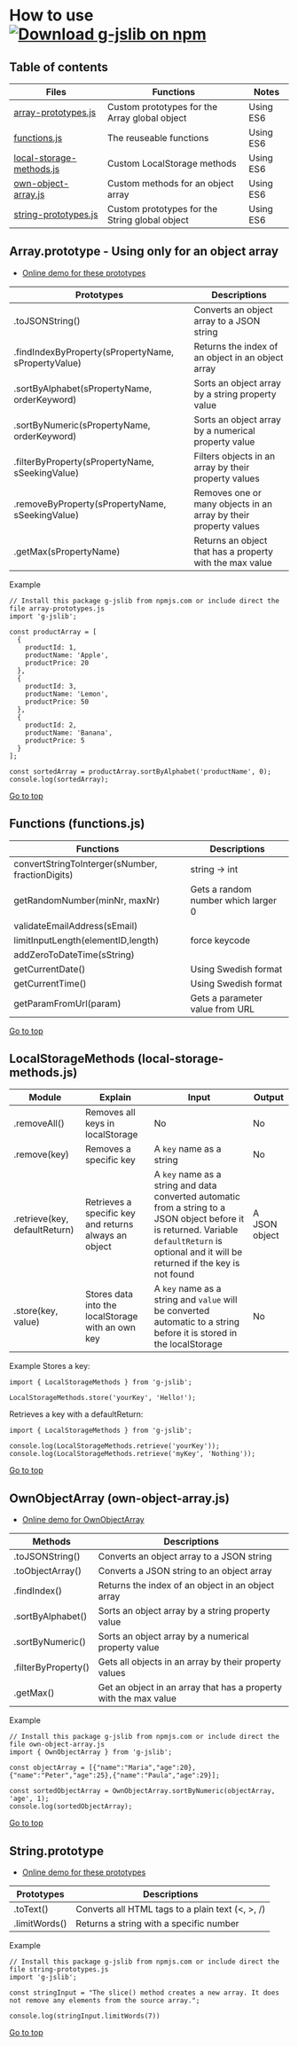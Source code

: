 # How to use [![Download g-jslib on npm](https://img.shields.io/npm/v/g-jslib.svg?style=flat)](https://www.npmjs.com/package/g-jslib)
## Table of contents
|Files|Functions|Notes|
|----|----|----|
|[array-prototypes.js](#arrayprototype---using-only-for-an-object-array)|Custom prototypes for the Array global object|Using ES6|
|[functions.js](#functions-functionsjs)|The reuseable functions|Using ES6|
|[local-storage-methods.js](#localstoragemethods-local-storage-methodsjs)|Custom LocalStorage methods|Using ES6|
|[own-object-array.js](#ownobjectarray-own-objectarrayjs)|Custom methods for an object array|Using ES6|
|[string-prototypes.js](#stringprototype)|Custom prototypes for the String global object|Using ES6|

## Array.prototype - Using only for an object array
* [Online demo for these prototypes](https://codepen.io/khois/pen/KxRPGX)

|Prototypes|Descriptions|
|---|---|
|.toJSONString()|Converts an object array to a JSON string|
|.findIndexByProperty(sPropertyName, sPropertyValue)|Returns the index of an object in an object array|
|.sortByAlphabet(sPropertyName, orderKeyword)|Sorts an object array by a string property value|
|.sortByNumeric(sPropertyName, orderKeyword)|Sorts an object array by a numerical property value|
|.filterByProperty(sPropertyName, sSeekingValue)|Filters objects in an array by their property values|
|.removeByProperty(sPropertyName, sSeekingValue)|Removes one or many objects in an array by their property values|
|.getMax(sPropertyName)|Returns an object that has a property with the max value|

Example
````
// Install this package g-jslib from npmjs.com or include direct the file array-prototypes.js
import 'g-jslib';

const productArray = [
  {
    productId: 1,
    productName: 'Apple',
    productPrice: 20
  },
  {
    productId: 3,
    productName: 'Lemon',
    productPrice: 50
  },
  {
    productId: 2,
    productName: 'Banana',
    productPrice: 5
  }
];

const sortedArray = productArray.sortByAlphabet('productName', 0);
console.log(sortedArray);
````

[Go to top](#how-to-use)

## Functions (functions.js)
|Functions|Descriptions|
|---|---|
|convertStringToInterger(sNumber, fractionDigits)| string -> int|
|getRandomNumber(minNr, maxNr)|Gets a random number which larger 0|
|validateEmailAddress(sEmail)||
|limitInputLength(elementID,length)|force keycode|
|addZeroToDateTime(sString)||
|getCurrentDate()|Using Swedish format|
|getCurrentTime()|Using Swedish format|
|getParamFromUrl(param)|Gets a parameter value from URL|

[Go to top](#how-to-use)


## LocalStorageMethods (local-storage-methods.js)
| Module | Explain | Input | Output |
|---|---|---|---|
| .removeAll() | Removes all keys in localStorage | No | No |
| .remove(key) | Removes a specific key | A `key` name as a string | No |
| .retrieve(key, defaultReturn) | Retrieves a specific key and returns always an object | A `key` name as a string and data converted automatic from a string to a JSON object before it is returned. Variable `defaultReturn` is optional and it will be returned if the key is not found | A JSON object |
| .store(key, value) | Stores data into the localStorage with an own key | A `key` name as a string and `value` will be converted automatic to a string before it is stored in the localStorage | No |

Example
Stores a key:
````
import { LocalStorageMethods } from 'g-jslib';

LocalStorageMethods.store('yourKey', 'Hello!');
````

Retrieves a key with a defaultReturn:
````
import { LocalStorageMethods } from 'g-jslib';

console.log(LocalStorageMethods.retrieve('yourKey'));
console.log(LocalStorageMethods.retrieve('myKey', 'Nothing'));
````

[Go to top](#how-to-use)

## OwnObjectArray (own-object-array.js)
* [Online demo for OwnObjectArray](https://codepen.io/khois/pen/oEJqra)

|Methods|Descriptions|
|---|---|
|.toJSONString()|Converts an object array to a JSON string|
|.toObjectArray()|Converts a JSON string to an object array|
|.findIndex()|Returns the index of an object in an object array|
|.sortByAlphabet()|Sorts an object array by a string property value|
|.sortByNumeric()|Sorts an object array by a numerical property value|
|.filterByProperty()|Gets all objects in an array by their property values|
|.getMax()|Get an object in an array that has a property with the max value|

Example
````
// Install this package g-jslib from npmjs.com or include direct the file own-object-array.js
import { OwnObjectArray } from 'g-jslib';

const objectArray = [{"name":"Maria","age":20},{"name":"Peter","age":25},{"name":"Paula","age":29}];

const sortedObjectArray = OwnObjectArray.sortByNumeric(objectArray, 'age', 1);
console.log(sortedObjectArray);
````

[Go to top](#how-to-use)


## String.prototype
* [Online demo for these prototypes](https://codepen.io/khois/pen/rdMQQq)

|Prototypes|Descriptions|
|---|---|
|.toText()|Converts all HTML tags to a plain text (<, >, /)|
|.limitWords()|Returns a string with a specific number|

Example
````
// Install this package g-jslib from npmjs.com or include direct the file string-prototypes.js
import 'g-jslib';

const stringInput = "The slice() method creates a new array. It does not remove any elements from the source array.";

console.log(stringInput.limitWords(7))
````

[Go to top](#how-to-use)

